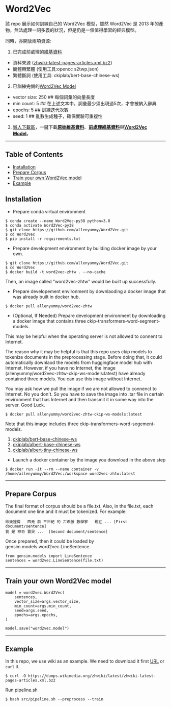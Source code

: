 # Word2Vec

該 repo 展示如何訓練自己的 Word2Vec 模型，雖然 Word2Vec 是 2013 年的產物，無法處理一詞多義的狀況，但是仍是一個值得學習的經典模型。

同時，亦開放兩項資源:

1. 已完成前處理的[維基資料](https://drive.google.com/drive/folders/1Tx9ZKFW3HEdO05OgMzWylnTMPUG4gQ7H?usp=sharing)
* 資料來源 ([zhwiki-latest-pages-articles.xml.bz2](https://dumps.wikimedia.org/zhwiki/latest/zhwiki-latest-pages-articles.xml.bz2))
* 簡體轉繁體 (使用工具:opencc s2twp.json)
* 繁體斷詞 (使用工具: ckiplab/bert-base-chinese-ws)

2. 已訓練完備的[Word2Vec Model](https://drive.google.com/drive/folders/1P9pzNY3OXE_HkZKHoJWOpFnPTKa1KIWo?usp=sharing)
* vector size: 250  ## 每個詞彙的向量長度
* min count: 5      ## 在上述文本中，詞彙最少須出現過5次，才會被納入辭典
* epochs: 5         ## 訓練迭代次數
* seed: 1           ## 亂數生成種子，確保實驗可重複性

3. [懶人下載區](https://drive.google.com/file/d/1GloHIglmjh8SnNYxkqHSqFohDvvNKcBc/view?usp=sharing)，一鍵下載<u>**原始維基資料**</u>、<u>**前處理維基資料**</u>與<u>**Ｗord2Vec Model**</u>。

---

<a name="toc"/></a>
## Table of Contents
* [Installation](#installation)
* [Prepare Corpus](#prepare_corpus)
* [Train your own Word2Vec model](#train)
* [Example](#example)


<a name="installation"/></a>
## Installation

* Prepare conda virtual environment
```
$ conda create --name Word2Vec-py38 python=3.8
$ conda activate Word2Vec-py38
$ git clone https://github.com/allenyummy/Word2Vec.git
$ cd Word2Vec
$ pip install -r requirements.txt
```

* Prepare development environment by building docker image by your own.
```
$ git clone https://github.com/allenyummy/Word2Vec.git
$ cd Word2Vec
$ docker build -t word2vec-zhtw . --no-cache
```
Then, an image called "word2vec-zhtw" would be built up successfully.

* Prepare developement environment by downlaoding a docker image that was already built in docker hub.
```
$ docker pull allenyummy/word2vec-zhtw
```

* (Optional, If Needed) Prepare development environment by downloading a docker image that contains three ckip-transformers-word-segment-models.

This may be helpful when the operating server is not allowed to connent to Internet.

The reason why it may be helpful is that this repo uses ckip models to tokenize documents in the preprocessing stage. Before doing that, it could automatically downlaod the models from huggingface model hub with Internet. However, if you have no Internet, the image (allenyummy/word2vec-zhtw-ckip-ws-models:latest) have already contained three models. You can use this image without Internet.

You may ask how we pull the image if we are not allowed to connenct to Internet. No you don't. So you have to save the image into .tar file in certain environment that has Internet and then transmit it in some way into the server. Good Luck.
```
$ docker pull allenyummy/word2vec-zhtw-ckip-ws-models:latest
```
Note that this image includes three ckip-transformers-word-segement-models.
1. [ckiplab/bert-base-chinese-ws](https://huggingface.co/ckiplab/bert-base-chinese-ws)
2. [ckiplab/albert-base-chinese-ws](https://huggingface.co/ckiplab/albert-base-chinese-ws)
3. [ckiplab/albert-tiny-chinese-ws](https://huggingface.co/ckiplab/albert-tiny-chinese-ws)

* Launch a docker container by the image you download in the above step
```
$ docker run -it --rm --name container -v /home/allenyummy/Word2Vec:/workspace word2vec-zhtw:latest
```

---
<a name="prepare_corpus"/></a>
## Prepare Corpus

The final format of corpus should be a file.txt. Also, in the file.txt, each document one line and it must be tokenized. For example:
```
歐幾裡得   西元 前 三世紀 的 古希臘 數學家   現在 ... [First document/sentence]
我 是 神奇 寶貝 ...  [Second document/sentence]
```

Once prepared, then it could be loaded by gensim.models.word2vec.LineSentence.
```
from gensim.models import LineSentence
sentences = word2vec.LineSentence(file.txt)
```

---
<a name="train"/></a>
## Train your own Word2Vec model
```
model = word2vec.Word2Vec(
    sentences,
    vector_size=args.vector_size,
    min_count=args.min_count,
    seed=args.seed,
    epochs=args.epochs,
)

model.save("word2vec.model")
```

---
<a name="example"/></a>
## Example
In this repo, we use wiki as an example. We need to download it first [URL](https://dumps.wikimedia.org/zhwiki/) or `curl` it.
```
$ curl -O https://dumps.wikimedia.org/zhwiki/latest/zhwiki-latest-pages-articles.xml.bz2 
```

Run pipeline.sh
```
$ bash src/pipeline.sh --preprocess --train
```
